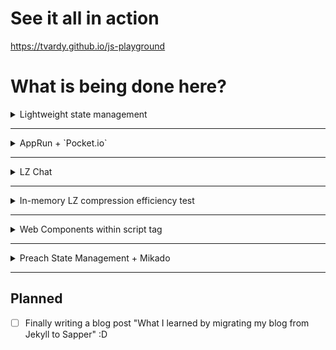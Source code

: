 # See it all in action

https://tvardy.github.io/js-playground


# What is being done here?

<details>
  <summary>
    Lightweight state management
  </summary>

## Lightweight state management

I tried to figure out how to write a simple Redux-like central app management either dependency-free ([Svelte stores](https://svelte.dev/tutorial/custom-stores))
or with some small (in size, not features) libraries. In terms of libraries, I eventually picked up on:

- [Stent](https://github.com/krasimir/stent) - "is combining the ideas of [Redux](http://redux.js.org/) with the concept of [state machines](https://en.wikipedia.org/wiki/Automata_theory)."
- [Preach](https://github.com/zeusdeux/preach) - "a lightweight **pubsub** utility for node and the browser."

The views show the same simple TO-DO List application written with [Svelte](https://github.com/sveltejs/svelte) and [µce-template](https://github.com/WebReflection/uce-template).
The apps are split into 3 simple components: **header** (with a new task input), **tasks list**, **footer**.
Each of the components is independently connected to the store and gets updated whenever the app's state changes.

As both applications are connected to the same store, the changes made on one side are immediately reflected on the other.

Another possible step here would be using the components as **micro-frontends** (e.g. take the header from Svelte version,
tasks list written with uce-template, and the footer written with another technology)
</details>

---

<details>
  <summary>
    AppRun + `Pocket.io`
  </summary>

## AppRun + `Pocket.io`

[AppRun](https://github.com/yysun/apprun) "is a JavaScript library for building reliable, high-performance web applications
using the Elm-inspired architecture, events, and components."

[Pocket.io](https://github.com/WebReflection/pocket.io) is "a minimalistic version of [socket.io](https://socket.io/)
that weighs about 1K instead of 60K."

The demo page consists of three elements:
1. a simple [Message Broker](/src/node-ws-message-brocker/index.js) server
2. a [Data Emmiter](https://tvardy.github.io/js-playground/pages/apprun_ws_emitter.html) page which just picks a random number
   (within a random delay) and sends it over an open web-socket connection to the Message Broker
3. a [Client](https://tvardy.github.io/js-playground/pages/apprun_ws_client.html) page connected to the same Message Broker
   and just reading the data and showing it with additional information if the new number is higher or lower than the previous one.

It's a good example of showing stock or bookmaker price changes in real-time with lightweight JS tools.
</details>

---

<details>
  <summary>
    LZ Chat
  </summary>

## LZ Chat

Few different things being played with at the same time


### Firstly

Another approach to the Lightweight State Management. This time [AppRun](https://www.npmjs.com/package/apprun) + [µhtml](https://www.npmjs.com/package/uhtml) vs. [HyperSimple](https://www.npmjs.com/package/hypersimple)


### Secondly

A simple chat application using the same **Message Broker** and `pocket.io` for Web Socket communication.


### Thirdly

The messages in the chat are not being sent in plain text. Instead, we're using [lzwCompress](https://www.npmjs.com/package/lzwcompress)
and a small additional data "mangling" operation (more on that in the next chapter)

### Lastly

I picked this view to make some small comparison of functional testing tools: [Testcafe](https://www.testcafe.io/) vs. [Cypress](https://www.cypress.io/).
I need to admit that even though I found Testcafe's documentation and syntax much clearer and lean, the Cypress beats it with functionality,
ability to nest the tests and the mocha/chai familiar syntax.
</details>

---

<details>
  <summary>
    In-memory LZ compression efficiency test
  </summary>

## In-memory LZ compression efficiency test

After checking the [lzwCompress](https://www.npmjs.com/package/lzwcompress) package in the **LZ Chat** above,
I found out that the messages I used were so short that their LZIP-ed version was quite often bigger than the original.

So I decided to check at what level of data length can I actually benefit from the data compression
(e.g. to store more data offline in LocalStorage).

I'm using [faker](https://www.npmjs.com/package/faker) to create some realistic JSON data bundle and then trying to pack it
and compare the results. I found out that using a [little trick](/src/js/utils/lzip.js) of converting an array of decimal numbers
(produced by lzwCompress) into their 32-bit equivalents we can get even higher compression.

This test (and quite heavy fake-data creation) pushed me also into creating the [SideWorker](https://github.com/78nine/SideWorker) package.
You're encouraged to read more in its README ;)

After some time I also discovered the [WebCompressor](https://www.npmjs.com/package/web-compressos) package.
So I brought it over to compare with `lzwCompress`... the results are amazing...
</details>

---

<details>
  <summary>
    Web Components within script tag
  </summary>

## Web Components within script tag

Here, again, two reasons of opening a new topic to play with.

First seems to be quite obvious - just wanted to play around with Custom Elements libraries to check wich one suits me best :D

The second part... was a short discussion I recently had with my colleagues. We were seeking for an option to define a Custom Element
and immediately use it with some props and children.
We will be serving such components for other departments in our work and we really wanted them to have such a convenient way as:

```html
<script src="/path/to/my-components-script.js">
  <my-component variant="big" theme="secondary">
    <a href="#">Click here</a>
  </my-component>
</script>
```

And... it actually turned out to be pretty easy to achieve using `document.currentScript` element plus... a little [wrapper](/src/js/wc-script_common.js) ;)
</details>

---

<details>
  <summary>
    Preach State Management + Mikado
  </summary>

## Preach State Management + Mikado

Even though [Mikado](https://github.com/nextapps-de/mikado/#readme) API and documentation aren't that nice as of some newer tools,
the library keeps very good positions in [JS Framework Benchmark](https://krausest.github.io/js-framework-benchmark/2021/table_chrome_90.0.4430.72.html) Test.
I've written a simple application displaying up to 10 randomly generated numbers (in random delay).
I will try to compare its results with [µhtml](https://www.npmjs.com/package/uhtml)

_[to be continued]_
</details>

---

## Planned

- [ ] Finally writing a blog post "What I learned by migrating my blog from Jekyll to Sapper" :D
